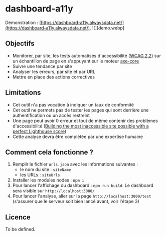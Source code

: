 # dashboard-a11y

Démonstration : [https://dashboard-a11y.alwaysdata.net/](https://dashboard-a11y.alwaysdata.net/).
![][demo.webp]

## Objectifs
- Monitorer, par site, les tests automatisés d'accessibilité ([WCAG 2.2](https://www.w3.org/TR/WCAG22/)) sur un échantillon de page en s'appuyant sur le moteur [axe-core](https://github.com/dequelabs/axe-core)
- Suivre une tendance par site
- Analyser les erreurs, par site et par URL
- Mettre en place des actions correctives

## Limitations
- Cet outil n'a pas vocation à indiquer un taux de conformité
- Cet outil ne permets pas de tester les pages qui sont derrière une authentification ou un accès restreint
- Une page peut avoir 0 erreur et tout de même contenir des problèmes d'accessibilité ([Building the most inaccessible site possible with a perfect Lighthouse score](https://www.matuzo.at/blog/building-the-most-inaccessible-site-possible-with-a-perfect-lighthouse-score/))
- Cette analyse devra être complétée par une expertise humaine

## Comment cela fonctionne ?
1. Remplir le fichier `urls.json` avec les informations suivantes : 
    - le nom du site : `siteName`
    - les URLs : `siteUrls`
2. Installer les modules nodes : `npm i`
3. Pour lancer l'affichage du dashboard : `npm run build`. Le dashboard sera visible sur `http://localhost:3000/` 
4. Pour lancer l'analyse, aller sur la page `http://localhost:3000/test` (s'assurer que le serveur soit bien lancé avant, voir l'étape 3)

## Licence
To be defined.